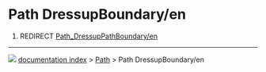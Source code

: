 # Path DressupBoundary/en
1.  REDIRECT [Path_DressupPathBoundary/en](Path_DressupPathBoundary/en.md)



---
![](images/Right_arrow.png) [documentation index](../README.md) > [Path](Path_Workbench.md) > Path DressupBoundary/en
